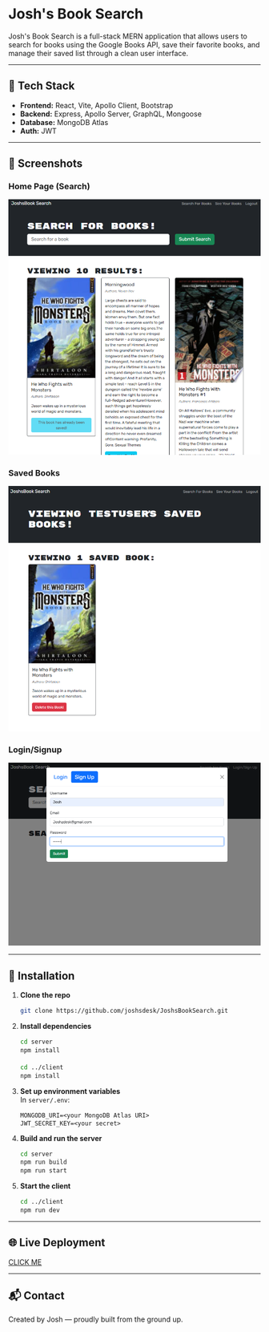 # Josh's Book Search

Josh's Book Search is a full-stack MERN application that allows users to search for books using the Google Books API, save their favorite books, and manage their saved list through a clean user interface.

---

## 🚀 Tech Stack

- **Frontend:** React, Vite, Apollo Client, Bootstrap  
- **Backend:** Express, Apollo Server, GraphQL, Mongoose  
- **Database:** MongoDB Atlas  
- **Auth:** JWT

---

## 📸 Screenshots

### Home Page (Search)
![Home Page](./client/src/assets/images/image1.png)

### Saved Books
![Saved Books](./client/src/assets/images/image2.png)

### Login/Signup
![Login Page](./client/src/assets/images/image3.png)

---

## 🔧 Installation

1. **Clone the repo**  
   ```bash
   git clone https://github.com/joshsdesk/JoshsBookSearch.git
   ```

2. **Install dependencies**  
   ```bash
   cd server
   npm install

   cd ../client
   npm install
   ```

3. **Set up environment variables**  
   In `server/.env`:
   ```
   MONGODB_URI=<your MongoDB Atlas URI>
   JWT_SECRET_KEY=<your secret>
   ```

4. **Build and run the server**  
   ```bash
   cd server
   npm run build
   npm run start
   ```

5. **Start the client**  
   ```bash
   cd ../client
   npm run dev
   ```

---

## 🌐 Live Deployment

[CLICK ME](https://joshsbooksearch.onrender.com)

---

## 📬 Contact

Created by Josh — proudly built from the ground up.

